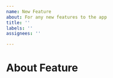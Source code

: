 ```yaml
---
name: New Feature
about: For any new features to the app
title: ''
labels: ''
assignees: ''

---
```


# About Feature
